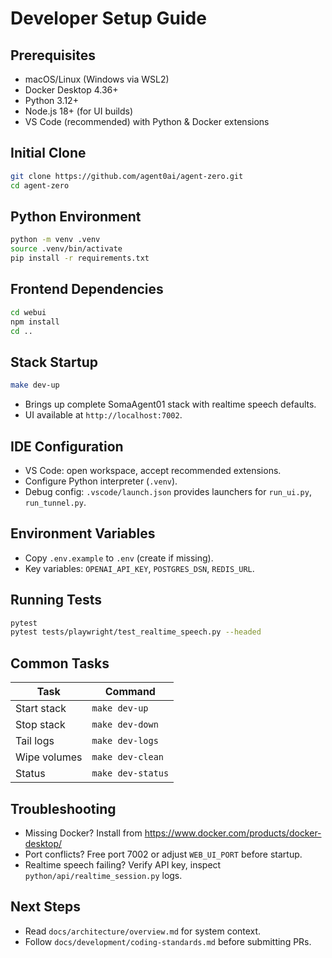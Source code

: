# Developer Setup Guide

## Prerequisites

- macOS/Linux (Windows via WSL2)
- Docker Desktop 4.36+
- Python 3.12+
- Node.js 18+ (for UI builds)
- VS Code (recommended) with Python & Docker extensions

## Initial Clone

```bash
git clone https://github.com/agent0ai/agent-zero.git
cd agent-zero
```

## Python Environment

```bash
python -m venv .venv
source .venv/bin/activate
pip install -r requirements.txt
```

## Frontend Dependencies

```bash
cd webui
npm install
cd ..
```

## Stack Startup

```bash
make dev-up
```
- Brings up complete SomaAgent01 stack with realtime speech defaults.
- UI available at `http://localhost:7002`.

## IDE Configuration

- VS Code: open workspace, accept recommended extensions.
- Configure Python interpreter (`.venv`).
- Debug config: `.vscode/launch.json` provides launchers for `run_ui.py`, `run_tunnel.py`.

## Environment Variables

- Copy `.env.example` to `.env` (create if missing).
- Key variables: `OPENAI_API_KEY`, `POSTGRES_DSN`, `REDIS_URL`.

## Running Tests

```bash
pytest
pytest tests/playwright/test_realtime_speech.py --headed
```

## Common Tasks

| Task | Command |
| --- | --- |
| Start stack | `make dev-up` |
| Stop stack | `make dev-down` |
| Tail logs | `make dev-logs` |
| Wipe volumes | `make dev-clean` |
| Status | `make dev-status` |

## Troubleshooting

- Missing Docker? Install from https://www.docker.com/products/docker-desktop/
- Port conflicts? Free port 7002 or adjust `WEB_UI_PORT` before startup.
- Realtime speech failing? Verify API key, inspect `python/api/realtime_session.py` logs.

## Next Steps

- Read `docs/architecture/overview.md` for system context.
- Follow `docs/development/coding-standards.md` before submitting PRs.

